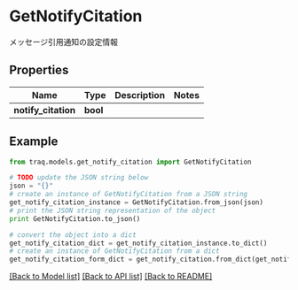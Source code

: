 # GetNotifyCitation

メッセージ引用通知の設定情報

## Properties

Name | Type | Description | Notes
------------ | ------------- | ------------- | -------------
**notify_citation** | **bool** |  | 

## Example

```python
from traq.models.get_notify_citation import GetNotifyCitation

# TODO update the JSON string below
json = "{}"
# create an instance of GetNotifyCitation from a JSON string
get_notify_citation_instance = GetNotifyCitation.from_json(json)
# print the JSON string representation of the object
print GetNotifyCitation.to_json()

# convert the object into a dict
get_notify_citation_dict = get_notify_citation_instance.to_dict()
# create an instance of GetNotifyCitation from a dict
get_notify_citation_form_dict = get_notify_citation.from_dict(get_notify_citation_dict)
```
[[Back to Model list]](../README.md#documentation-for-models) [[Back to API list]](../README.md#documentation-for-api-endpoints) [[Back to README]](../README.md)


